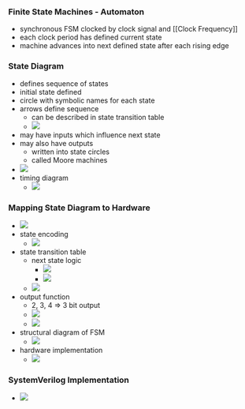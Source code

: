 ### Finite State Machines - Automaton
+ synchronous FSM clocked by clock signal and [[Clock Frequency]]
+ each clock period has defined current state
+ machine advances into next defined state after each rising edge

### State Diagram
+ defines sequence of states
+ initial state defined
+ circle with symbolic names for each state
+ arrows define sequence
	+ can be described in state transition table
	+ ![](../../../z_images/Pasted%20image%2020221031164002.png)
+ may have inputs which influence next state
+ may also have outputs 
	+ written into state circles
	+ called Moore machines
+ ![](../../../z_images/Pasted%20image%2020221031164304.png)
+ timing diagram
	+ ![](../../../z_images/Pasted%20image%2020221031164130.png)

### Mapping State Diagram to Hardware
+ ![](../../../z_images/Pasted%20image%2020221031164948.png)
+ state encoding
	+ ![](../../../z_images/Pasted%20image%2020221031165128.png)
+ state transition table
	+ next state logic
		+ ![](../../../z_images/Pasted%20image%2020221031165355.png)
		+ ![](../../../z_images/Pasted%20image%2020221031165437.png)
	+ ![](../../../z_images/Pasted%20image%2020221031165242.png)
+ output function
	+ 2, 3, 4 => 3 bit output
	+ ![](../../../z_images/Pasted%20image%2020221031165526.png)
	+ ![](../../../z_images/Pasted%20image%2020221031165618.png)
+ structural diagram of FSM
	+ ![](../../../z_images/Pasted%20image%2020221031165747.png)
+ hardware implementation
	+ ![](../../../z_images/Pasted%20image%2020221031165853.png)

### SystemVerilog Implementation
+ ![](../../../z_images/Pasted%20image%2020221031165957.png)
